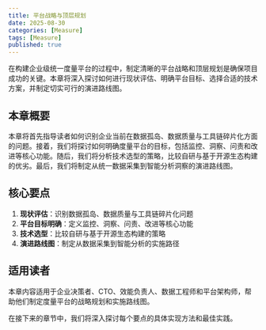 ```yaml
---
title: 平台战略与顶层规划
date: 2025-08-30
categories: [Measure]
tags: [Measure]
published: true
---
```


在构建企业级统一度量平台的过程中，制定清晰的平台战略和顶层规划是确保项目成功的关键。本章将深入探讨如何进行现状评估、明确平台目标、选择合适的技术方案，并制定切实可行的演进路线图。

## 本章概要

本章将首先指导读者如何识别企业当前在数据孤岛、数据质量与工具链碎片化方面的问题。接着，我们将探讨如何明确度量平台的目标，包括监控、洞察、问责和改进等核心功能。随后，我们将分析技术选型的策略，比较自研与基于开源生态构建的优劣。最后，我们将制定从统一数据采集到智能分析洞察的演进路线图。

## 核心要点

1. **现状评估**：识别数据孤岛、数据质量与工具链碎片化问题
2. **平台目标明确**：定义监控、洞察、问责、改进等核心功能
3. **技术选型**：比较自研与基于开源生态构建的策略
4. **演进路线图**：制定从数据采集到智能分析的实施路径

## 适用读者

本章内容适用于企业决策者、CTO、效能负责人、数据工程师和平台架构师，帮助他们制定度量平台的战略规划和实施路线图。

在接下来的章节中，我们将深入探讨每个要点的具体实现方法和最佳实践。